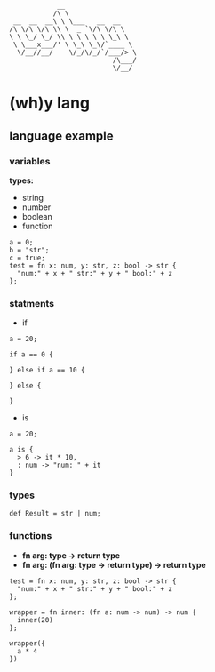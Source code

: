 ```
            __
           /\ \
 __  __  __\ \ \___   __  __
/\ \/\ \/\ \\ \  _ `\/\ \/\ \
\ \ \_/ \_/ \\ \ \ \ \ \ \_\ \
 \ \___x___/' \ \_\ \_\/`____ \
  \/__//__/    \/_/\/_/`/___/> \
                          /\___/
                          \/__/
```

# (wh)y lang

## language example

### variables

**types:**

-   string
-   number
-   boolean
-   function

```
a = 0;
b = "str";
c = true;
test = fn x: num, y: str, z: bool -> str {
  "num:" + x + " str:" + y + " bool:" + z
};
```

### statments

-   if

```
a = 20;

if a == 0 {

} else if a == 10 {

} else {

}
```

-   is

```
a = 20;

a is {
  > 6 -> it * 10,
  : num -> "num: " + it
}
```

### types

```
def Result = str | num;
```

### functions

-   **fn arg: type -> return type**
-   **fn arg: (fn arg: type -> return type) -> return type**

```
test = fn x: num, y: str, z: bool -> str {
  "num:" + x + " str:" + y + " bool:" + z
};

wrapper = fn inner: (fn a: num -> num) -> num {
  inner(20)
};

wrapper({
  a * 4
})
```

